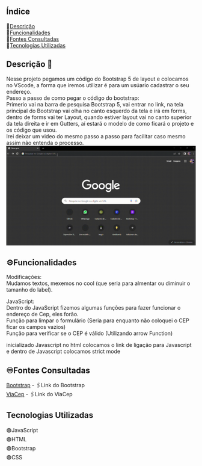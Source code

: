 ## Índice 
🔸[Descrição](#descri%C3%A7%C3%A3o-)  
🔸[Funcionalidades](#%EF%B8%8Ffontes-consultadas)  
🔸[Fontes Consultadas](#%EF%B8%8Ffontes-consultadas)  
🔸[Tecnologias Utilizadas](#tecnologias-utilizadas)  

## Descrição 📝
Nesse projeto pegamos um código do Bootstrap 5 de layout e colocamos no VScode, a forma que iremos utilizar é para um usúario cadastrar o seu endereço.  
Passo a passo de como pegar o código do bootstrap:  
Primerio vai na barra de pesquisa Bootstrap 5, vai entrar no link, na tela principal do Bootstrap vai olha no canto esquerdo da tela e irá em forms, dentro de forms vai ter Layout, quando estiver layout vai no canto superior da tela direita e ir em Gutters, aí estará o modelo de como ficará o projeto e os código que usou.  
Irei deixar um video do mesmo passo a passo para facilitar caso mesmo assim não entenda o processo.  
![image info](_img/video-demonstrativo.gif)   

## ⚙️Funcionalidades 
Modificações:  
Mudamos textos, mexemos no cool (que seria para almentar ou diminuir o tamanho do label).

JavaScript:  
Dentro do JavaScript fizemos algumas funções para fazer funcionar o endereço de Cep, eles forão.  
Função para limpar o formulário (Seria para enquanto não coloquei o CEP ficar os campos vazios)  
Função para verificar se o CEP é válido (Utilizando arrow Function)


inicializado Javascript
no html colocamos o link de ligação para Javascript
e dentro de Javascript colocamos strict mode
## ♾️Fontes Consultadas
[Bootstrap](https://getbootstrap.com/docs/5.0/getting-started/introduction/) - 🖇️Link do Bootstrap  
[ViaCep](https://viacep.com.br/exemplo/javascript/) - 🖇️Link do ViaCep

## Tecnologias Utilizadas
🟣JavaScript  
🟣HTML  
🟣Bootstrap  
🟣CSS  
